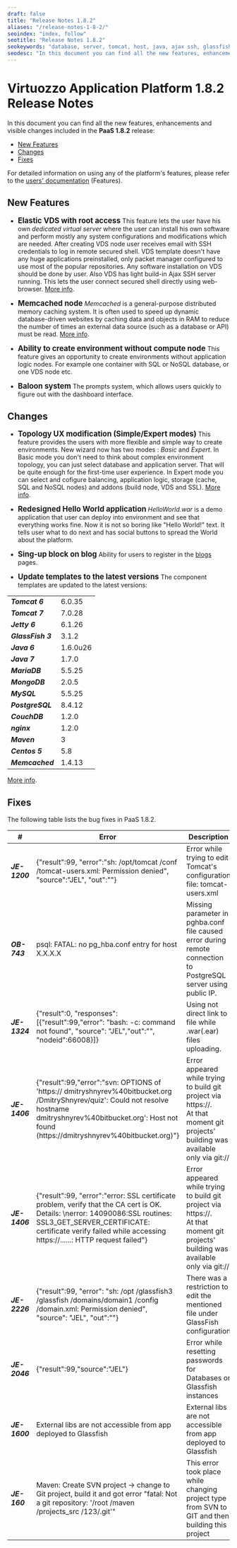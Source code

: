 ```yaml
---
draft: false
title: "Release Notes 1.8.2"
aliases: "/release-notes-1-8-2/"
seoindex: "index, follow"
seotitle: "Release Notes 1.8.2"
seokeywords: "database, server, tomcat, host, java, ajax ssh, glassfish, configuration"
seodesc: "In this document you can find all the new features, enhancements and visible changes included in the PaaS 1.8.2 release"
---
```


# Virtuozzo Application Platform 1.8.2 Release Notes

In this document you can find all the new features, enhancements and visible changes included in the **PaaS 1.8.2** release:

* [New Features](#a)
* [Changes](#b)
* [Fixes](#c)

For detailed information on using any of the platform's features, please refer to the [users' documentation](https://jelastic.com/docs) (Features).


## <div id="a">New Features</div>

* **<big>Elastic VDS with root access</big>**
This feature lets the user have his own *dedicated virtual server* where the user can install his own software and perform mostly any system configurations and modifications which are needed. After creating VDS node user receives email with SSH credentials to log in remote secured shell. VDS template doesn't have any huge applications preinstalled, only packet manager configured to use most of the popular repositories. Any software installation on VDS should be done by user. Also VDS has light build-in Ajax SSH server running. This lets the user connect secured shell directly using web-browser. 
[More info](/VDS).

* **<big>Memcached node</big>**
*Memcached* is a general-purpose distributed memory caching system. It is often used to speed up dynamic database-driven websites by caching data and objects in RAM to reduce the number of times an external data source (such as a database or API) must be read.
[More info](/memcached/).

* **<big>Ability to create environment without compute node</big>**
This feature gives an opportunity to create environments without application logic nodes. For example one container with SQL or NoSQL database, or one VDS node etc.

* **<big>Baloon system</big>**
The prompts system, which allows users quickly to figure out with the dashboard interface.


## <div id="b">Changes</div>

* **<big>Topology UX modification (Simple/Expert modes)</big>** 
This feature provides the users with more flexible and simple way to create environments. New wizard now has two modes : *Basic* and *Expert*. In Basic mode you don't need to think about complex environment topology, you can just select database and application server. That will be quite enough for the first-time user experience. In Expert mode you can select and cofigure balancing, application logic, storage (cache, SQL and NoSQL nodes) and addons (build node, VDS and SSL).
[More info](/dashboard-guide/).

* **<big>Redesigned Hello World application</big>** 
*HelloWorld.war* is a demo application that user can deploy into environment and see that everything works fine. Now it is not so boring like "Hello World!" text. It tells user what to do next and has social buttons to spread the World about the platform.

* **<big>Sing-up block on blog</big>** 
Ability for users to register in the [blogs](https://www.virtuozzo.com/company/blog/) pages.

* **<big>Update templates to the latest versions</big>** 
The component templates are updated to the latest versions:

|||
|---|---|
|***Tomcat 6***|6.0.35|
|***Tomcat 7***|7.0.28|
|***Jetty 6***|6.1.26|
|***GlassFish 3***|3.1.2|
|***Java 6***|1.6.0u26|
|***Java 7***|1.7.0|
|***MariaDB***|5.5.25|
|***MongoDB***|2.0.5|
|***MySQL***|5.5.25|
|***PostgreSQL***|8.4.12|
|***CouchDB***|1.2.0|
|***nginx***|1.2.0|
|***Maven***|3|
|***Centos 5***|5.8|
|***Memcached***|1.4.13|

[More info](/software-stacks-versions).


## <div id="c">Fixes</div>

The following table lists the bug fixes in PaaS 1.8.2.

|      #      |Error|Description|
|---|---|---|
|***JE-1200***|{"result":99, "error":"sh: /opt/tomcat /conf  /tomcat-users.xml: Permission denied", "source":"JEL", "out":""}|Error while trying to edit Tomcat's configuration file: tomcat-users.xml|
|***OB-743***|psql: FATAL: no pg_hba.conf entry for host X.X.X.X|Missing parameter in pghba.conf file caused error during remote connection to PostgreSQL server using public IP.|
|***JE-1324***|{"result":0, "responses": [{"result":99,"error": "bash: -c: command not found", "source": "JEL","out":"", "nodeid":66008}]}|Using not direct link to file while .war(.ear) files uploading.|
|***JE-1406***|{"result":99,"error":"svn: OPTIONS of 'https:// dmitryshnyrev%40bitbucket.org /DmitryShnyrev/quiz': Could not resolve hostname dmitryshnyrev%40bitbucket.org': Host not found (https://dmitryshnyrev%40bitbucket.org)"}|Error appeared while trying to build git project via https://. <br>At that moment git projects' building was available only  via git:// |
|***JE-1406***|{"result":99, "error":"error: SSL certificate problem, verify that the CA cert is OK. Details: \nerror: 14090086:SSL routines: SSL3_GET_SERVER_CERTIFICATE: certificate verify failed while accessing https://......: HTTP request failed"}|Error appeared while trying to build git project via https://.<br>At that moment git projects' building was available only  via git://|
|***JE-2226***|{"result":99, "error": "sh: /opt /glassfish3 /glassfish /domains/domain1 /config  /domain.xml:  Permission denied", "source": "JEL", "out":""}|There was a restriction to edit the mentioned file under GlassFish configuration|
|***JE-2046***|{"result":99,"source":"JEL"}|Error while resetting passwords for Databases or Glassfish instances|
|***JE-1600***|External libs are not accessible from app deployed to Glassfish|External libs are not accessible from app deployed to Glassfish|
|***JE-160***|Maven: Create SVN project -&gt; change to Git project, build it and got error "fatal: Not a git repository: '/root /maven /projects_src  /123/.git'"|This error took place while changing project type from SVN to GIT and then building this project|